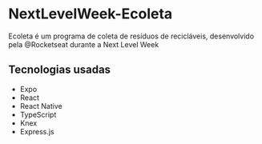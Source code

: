 # NextLevelWeek-Ecoleta
Ecoleta é um programa de coleta de resíduos de recicláveis, desenvolvido pela @Rocketseat durante a Next Level Week

## Tecnologias usadas
* Expo
* React
* React Native
* TypeScript
* Knex
* Express.js
